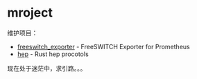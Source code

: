 # mroject

维护项目：
 - [freeswitch_exporter](https://github.com/mroject/freeswitch_exporter) - FreeSWITCH Exporter for Prometheus
 - [hep](https://github.com/mroject/hep) - Rust hep procotols

现在处于迷茫中，求引路。。。
